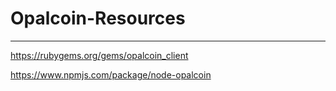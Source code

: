 # Opalcoin-Resources

----

https://rubygems.org/gems/opalcoin_client

https://www.npmjs.com/package/node-opalcoin
